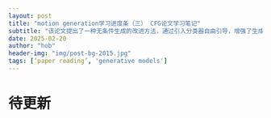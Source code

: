 ```yaml
---
layout: post
title: "motion generation学习进度条（三） CFG论文学习笔记"
subtitle: "该论文提出了一种无条件生成的改进方法，通过引入分类器自由引导，增强了生成模型在特定条件下的控制能力，而无需额外的分类器。"
date: 2025-02-20
author: "hob"
header-img: "img/post-bg-2015.jpg"
tags: [‘paper reading’, 'generative models']
---
```

# 待更新